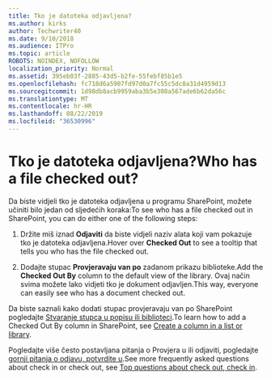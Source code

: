 ```yaml
---
title: Tko je datoteka odjavljena?
ms.author: kirks
author: Techwriter40
ms.date: 9/10/2018
ms.audience: ITPro
ms.topic: article
ROBOTS: NOINDEX, NOFOLLOW
localization_priority: Normal
ms.assetid: 395eb03f-2885-43d5-b2fe-55febf85b1e5
ms.openlocfilehash: fc718d6a5907fd97d0a7fc55c5dc8a31d4959d13
ms.sourcegitcommit: 1d98db8acb9959aba3b5e308a567ade6b62da56c
ms.translationtype: MT
ms.contentlocale: hr-HR
ms.lasthandoff: 08/22/2019
ms.locfileid: "36530996"
---
```

# <a name="who-has-a-file-checked-out"></a><span data-ttu-id="715fe-102">Tko je datoteka odjavljena?</span><span class="sxs-lookup"><span data-stu-id="715fe-102">Who has a file checked out?</span></span>

<span data-ttu-id="715fe-103">Da biste vidjeli tko je datoteka odjavljena u programu SharePoint, možete učiniti bilo jedan od sljedećih koraka:</span><span class="sxs-lookup"><span data-stu-id="715fe-103">To see who has a file checked out in SharePoint, you can do either one of the following steps:</span></span>
  
1. <span data-ttu-id="715fe-104">Držite miš iznad **Odjaviti** da biste vidjeli naziv alata koji vam pokazuje tko je datoteka odjavljena.</span><span class="sxs-lookup"><span data-stu-id="715fe-104">Hover over **Checked Out** to see a tooltip that tells you who has the file checked out.</span></span> 
    
2. <span data-ttu-id="715fe-105">Dodajte stupac **Provjeravaju van po** zadanom prikazu biblioteke.</span><span class="sxs-lookup"><span data-stu-id="715fe-105">Add the **Checked Out By** column to the default view of the library.</span></span> <span data-ttu-id="715fe-106">Ovaj način svima možete lako vidjeti tko je dokument odjavljen.</span><span class="sxs-lookup"><span data-stu-id="715fe-106">This way, everyone can easily see who has a document checked out.</span></span> 
    
<span data-ttu-id="715fe-107">Da biste saznali kako dodati stupac provjeravaju van po SharePoint pogledajte [Stvaranje stupca u popisu ili biblioteci](https://go.microsoft.com/fwlink/?linkid=2019591).</span><span class="sxs-lookup"><span data-stu-id="715fe-107">To learn how to add a Checked Out By column in SharePoint, see [Create a column in a list or library](https://go.microsoft.com/fwlink/?linkid=2019591).</span></span> 
  
<span data-ttu-id="715fe-108">Pogledajte više često postavljana pitanja o Provjera u ili odjaviti, pogledajte [gornji pitanja o odjavu, potvrdite u](https://go.microsoft.com/fwlink/?linkid=2018786).</span><span class="sxs-lookup"><span data-stu-id="715fe-108">See more frequently asked questions about check in or check out, see [Top questions about check out, check in](https://go.microsoft.com/fwlink/?linkid=2018786).</span></span>
  

